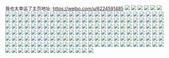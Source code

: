 我也太幸运了主页地址: https://weibo.com/u/6224591485 
![](https://wx4.sinaimg.cn/mw2000/006NfKARly1h9hc7iiwqej312o1d74d8.jpg) 
![](https://wx4.sinaimg.cn/mw2000/006NfKARly1h9hcg497u1j32c0340x6p.jpg) 
![](https://wx4.sinaimg.cn/mw2000/006NfKARly1h9hceh6ayjj32c0340x6p.jpg) 
![](https://wx4.sinaimg.cn/mw2000/006NfKARly1h9hcg7vcb8j32c0340x6q.jpg) 
![](https://wx4.sinaimg.cn/mw2000/006NfKARly1h9h59085xmj31lc24hkjl.jpg) 
![](https://wx4.sinaimg.cn/mw2000/006NfKARly1h9h56tv4fsj30sg10b4ct.jpg) 
![](https://wx4.sinaimg.cn/mw2000/006NfKARly1h9h58yics3j32c0340npg.jpg) 
![](https://wx4.sinaimg.cn/mw2000/006NfKARly1h9h56sgp9zj32c03407wi.jpg) 
![](https://wx4.sinaimg.cn/mw2000/006NfKARly1h9h56wkfpbj30zk1as10p.jpg) 
![](https://wx4.sinaimg.cn/mw2000/006NfKARly1h9h56ri78lj32d2340x6s.jpg) 
![](https://wx4.sinaimg.cn/mw2000/006NfKARly1h9h56w5n05j32d2340u0z.jpg) 
![](https://wx4.sinaimg.cn/mw2000/006NfKARly1h9h584yzp2j32c0340hdu.jpg) 
![](https://wx4.sinaimg.cn/mw2000/006NfKARly1h9h583u7e0j32c0340qv5.jpg) 
![](https://wx4.sinaimg.cn/mw2000/006NfKARly1h9do7h52mkj32c03401ky.jpg) 
![](https://wx4.sinaimg.cn/mw2000/006NfKARly1h9do7j8jxqj32c0340qv6.jpg) 
![](https://wx4.sinaimg.cn/mw2000/006NfKARly1h9do7k31kij33402c0kjm.jpg) 
![](https://wx4.sinaimg.cn/mw2000/006NfKARly1h9do849hjsj326o1sckjl.jpg) 
![](https://wx4.sinaimg.cn/mw2000/006NfKARly1h9doeb7izej30n00m7q5c.jpg) 
![](https://wx4.sinaimg.cn/mw2000/006NfKARly1h9docpyk05j33402ak1ky.jpg) 
![](https://wx4.sinaimg.cn/mw2000/006NfKARly1h9doebffejj30n00cb0tp.jpg) 
![](https://wx4.sinaimg.cn/mw2000/006NfKARly1h9doeaz55uj30n00eetbt.jpg) 
![](https://wx4.sinaimg.cn/mw2000/006NfKARly1h9docjljjdj33402c07wi.jpg) 
![](https://wx4.sinaimg.cn/mw2000/006NfKARly1h9859vv7l5j32c0340u0x.jpg) 
![](https://wx4.sinaimg.cn/mw2000/006NfKARly1h9859y34cxj32c0340qv6.jpg) 
![](https://wx4.sinaimg.cn/mw2000/006NfKARly1h9859lees5j32c0340u0x.jpg) 
![](https://wx4.sinaimg.cn/mw2000/006NfKARly1h95sgagzldj30u0140dnt.jpg) 
![](https://wx4.sinaimg.cn/mw2000/006NfKARly1h95sgb14myj30jz0tt0wn.jpg) 
![](https://wx4.sinaimg.cn/mw2000/006NfKARly1h95sgbskckj30u0140120.jpg) 
![](https://wx4.sinaimg.cn/mw2000/006NfKARly1h91f0wyj89j30n00ib40k.jpg) 
![](https://wx4.sinaimg.cn/mw2000/006NfKARly1h915nxhhttj31451ka1er.jpg) 
![](https://wx4.sinaimg.cn/mw2000/006NfKARly1h915ny52a6j32a92xj4qq.jpg) 
![](https://wx4.sinaimg.cn/mw2000/006NfKARly1h915nx02h2j32bu32ekjl.jpg) 
![](https://wx4.sinaimg.cn/mw2000/006NfKARly1h915nyxs3qj321q2p21ky.jpg) 
![](https://wx4.sinaimg.cn/mw2000/006NfKARly1h915o1ciljj32d2340qv6.jpg) 
![](https://wx4.sinaimg.cn/mw2000/006NfKARly1h915o26zf8j32c0340u0x.jpg) 
![](https://wx4.sinaimg.cn/mw2000/006NfKARly1h9098kloqkj33402c0npe.jpg) 
![](https://wx4.sinaimg.cn/mw2000/006NfKARly1h9098lwmihj33402c01kz.jpg) 
![](https://wx4.sinaimg.cn/mw2000/006NfKARly1h9098jn4k3j33402c04qr.jpg) 
![](https://wx4.sinaimg.cn/mw2000/006NfKARly1h9098piqxhj31or2801ky.jpg) 
![](https://wx4.sinaimg.cn/mw2000/006NfKARly1h9098mf0fwj30sg0oktji.jpg) 
![](https://wx4.sinaimg.cn/mw2000/006NfKARly1h9098mqu5cj30u014011i.jpg) 
![](https://wx4.sinaimg.cn/mw2000/006NfKARly1h8va1ken1vj30n01dsacg.jpg) 
![](https://wx4.sinaimg.cn/mw2000/006NfKARly1h8u1hx4ggrj30m50qhgql.jpg) 
![](https://wx4.sinaimg.cn/mw2000/006NfKARly1h8rr1uaaffj31410u0ag8.jpg) 
![](https://wx4.sinaimg.cn/mw2000/006NfKARly1h8rqzricv7j30n01dsq6q.jpg) 
![](https://wx4.sinaimg.cn/mw2000/006NfKARly1h8mexv7utrj32801o0u0y.jpg) 
![](https://wx4.sinaimg.cn/mw2000/006NfKARly1h8mexnzy6tj32mc1yrb2a.jpg) 
![](https://wx4.sinaimg.cn/mw2000/006NfKARly1h8l9i3u4qqj31or280kjm.jpg) 
![](https://wx4.sinaimg.cn/mw2000/006NfKARly1h8exbt0qehj31400u0qbw.jpg) 
![](https://wx4.sinaimg.cn/mw2000/006NfKARly1h8d2ltd32gj32d3341x6r.jpg) 
![](https://wx4.sinaimg.cn/mw2000/006NfKARly1h8d2iqhwtwj33402c0qv6.jpg) 
![](https://wx4.sinaimg.cn/mw2000/006NfKARly1h8d2iswoa2j33402c0kjm.jpg) 
![](https://wx4.sinaimg.cn/mw2000/006NfKARly1h8d2iw17j3j30tw0wcwoa.jpg) 
![](https://wx4.sinaimg.cn/mw2000/006NfKARly1h8bdzan9qdj30tw0wcwlp.jpg) 
![](https://wx4.sinaimg.cn/mw2000/006NfKARly1h8bdyn7gm5j30u014013b.jpg) 
![](https://wx4.sinaimg.cn/mw2000/006NfKARly1h8bdynrcfjj313z0u07cc.jpg) 
![](https://wx4.sinaimg.cn/mw2000/006NfKARly1h8bdyox7f0j30u012kdor.jpg) 
![](https://wx4.sinaimg.cn/mw2000/006NfKARly1h8bdypiybpj30u013iqbv.jpg) 
![](https://wx4.sinaimg.cn/mw2000/006NfKARly1h8bdymhfitj30u00zagtn.jpg) 
![](https://wx4.sinaimg.cn/mw2000/006NfKARly1h88c21v0pvj31400u0do5.jpg) 
![](https://wx4.sinaimg.cn/mw2000/006NfKARly1h88c22cx29j30rc31cqms.jpg) 
![](https://wx4.sinaimg.cn/mw2000/006NfKARly1h875ln9mfyj314c0u0ag3.jpg) 
![](https://wx4.sinaimg.cn/mw2000/006NfKARly1h86blnvcmxj32d2340x6p.jpg) 
![](https://wx4.sinaimg.cn/mw2000/006NfKARly1h86bhsiqsrj31hm1u21ky.jpg) 
![](https://wx4.sinaimg.cn/mw2000/006NfKARly1h86bhro65jj32d2340hdw.jpg) 
![](https://wx4.sinaimg.cn/mw2000/006NfKARly1h86bht6oljj32d2340npd.jpg) 
![](https://wx4.sinaimg.cn/mw2000/006NfKARly1h86bhty7j2j32d23401kz.jpg) 
![](https://wx4.sinaimg.cn/mw2000/006NfKARly1h84kcrti82j30mh0qhdj5.jpg) 
![](https://wx4.sinaimg.cn/mw2000/006NfKARly1h82fem74u8j30u013igsr.jpg) 
![](https://wx4.sinaimg.cn/mw2000/006NfKARly1h815h7r2a5j30u014y48g.jpg) 
![](https://wx4.sinaimg.cn/mw2000/006NfKARly1h7yum863c8j30u0140wl1.jpg) 
![](https://wx4.sinaimg.cn/mw2000/006NfKARly1h7yum8pd6fj30u0140q9n.jpg) 
![](https://wx4.sinaimg.cn/mw2000/006NfKARly1h7yum7omtqj30u0140dml.jpg) 
![](https://wx4.sinaimg.cn/mw2000/006NfKARly1h7xvg345pvj30u60m9wqa.jpg) 
![](https://wx4.sinaimg.cn/mw2000/006NfKARly1h7xvfqmguaj333p33p4qv.jpg) 
![](https://wx4.sinaimg.cn/mw2000/006NfKARly1h7xvfxc7evj30s20l2ana.jpg) 
![](https://wx4.sinaimg.cn/mw2000/006NfKARly1h7x4gnl7sgj322m32rb2c.jpg) 
![](https://wx4.sinaimg.cn/mw2000/006NfKARly1h7x4i7yws0j32os1yiqv5.jpg) 
![](https://wx4.sinaimg.cn/mw2000/006NfKARly1h7x4m3autkj323u35skjn.jpg) 
![](https://wx4.sinaimg.cn/mw2000/006NfKARly1h7x4vgp65xj321831v4qr.jpg) 
![](https://wx4.sinaimg.cn/mw2000/006NfKARly1h7x4i72x1bj30xc1n31fr.jpg) 
![](https://wx4.sinaimg.cn/mw2000/006NfKARly1h7x4vwkys6j322m33y4qr.jpg) 
![](https://wx4.sinaimg.cn/mw2000/006NfKARly1h7x4q98avyj32ke33zb2a.jpg) 
![](https://wx4.sinaimg.cn/mw2000/006NfKARly1h7x4q6dmg2j333z2byqv9.jpg) 
![](https://wx4.sinaimg.cn/mw2000/006NfKARly1h7vboxj7dhj32c0340x6s.jpg) 
![](https://wx4.sinaimg.cn/mw2000/006NfKARly1h7vbozeek5j32d2340qv7.jpg) 
![](https://wx4.sinaimg.cn/mw2000/006NfKARly1h7vbotbkmrj32d2340b2c.jpg) 
![](https://wx4.sinaimg.cn/mw2000/006NfKARly1h7vbp0g9c4j32d23404qr.jpg) 
![](https://wx4.sinaimg.cn/mw2000/006NfKARly1h7vbp1349mj32d2340b29.jpg) 
![](https://wx4.sinaimg.cn/mw2000/006NfKARly1h7vbpndh5tj32d23407wl.jpg) 
![](https://wx4.sinaimg.cn/mw2000/006NfKARly1h7vbplhiwkj32d2340npg.jpg) 
![](https://wx4.sinaimg.cn/mw2000/006NfKARly1h7umbfje1fj33402c0u0x.jpg) 
![](https://wx4.sinaimg.cn/mw2000/006NfKARly1h7umbbybnyj30u01400yh.jpg) 
![](https://wx4.sinaimg.cn/mw2000/006NfKARly1h7tc8n8nfmj32d23407wj.jpg) 
![](https://wx4.sinaimg.cn/mw2000/006NfKARly1h7tc8h74msj329g1o6x6p.jpg) 
![](https://wx4.sinaimg.cn/mw2000/006NfKARly1h7tc8m09h8j32d23407wl.jpg) 
![](https://wx4.sinaimg.cn/mw2000/006NfKARly1h7tc8o8fd3j32d2340u0y.jpg) 
![](https://wx4.sinaimg.cn/mw2000/006NfKARly1h7tc9be0zrj32yo280e86.jpg) 
![](https://wx4.sinaimg.cn/mw2000/006NfKARly1h7tc8otpemj32d2340e81.jpg) 
![](https://wx4.sinaimg.cn/mw2000/006NfKARly1h7tc9crjfgj32c03404qr.jpg) 
![](https://wx4.sinaimg.cn/mw2000/006NfKARly1h7tc8rax0bj32d23404qs.jpg) 
![](https://wx4.sinaimg.cn/mw2000/006NfKARly1h7tc8sd5rzj32d23404qr.jpg) 
![](https://wx4.sinaimg.cn/mw2000/006NfKARly1h7t6422pzaj33402c0hdu.jpg) 
![](https://wx4.sinaimg.cn/mw2000/006NfKARly1h7oktvft13j30u017wtaq.jpg) 
![](https://wx4.sinaimg.cn/mw2000/006NfKARly1h7okudwr2pj30xy0u0n2y.jpg) 
![](https://wx4.sinaimg.cn/mw2000/006NfKARly1h7n507kq5fj31400qs4d7.jpg) 
![](https://wx4.sinaimg.cn/mw2000/006NfKARly1h7kzyizwzqj30u0140gwe.jpg) 
![](https://wx4.sinaimg.cn/mw2000/006NfKARly1h7kzykurrvj30u013ijyo.jpg) 
![](https://wx4.sinaimg.cn/mw2000/006NfKARly1h7habx8v8fj31o0280aj7.jpg) 
![](https://wx4.sinaimg.cn/mw2000/006NfKARly1h7hamgs0yjj33402c0u0y.jpg) 
![](https://wx4.sinaimg.cn/mw2000/006NfKARly1h7hamhpsayj32c03401ky.jpg) 
![](https://wx4.sinaimg.cn/mw2000/006NfKARly1h7hamev7q5j33402c07wj.jpg) 
![](https://wx4.sinaimg.cn/mw2000/006NfKARly1h7f8a0kkwdj30u013iwm7.jpg) 
![](https://wx4.sinaimg.cn/mw2000/006NfKARly1h7do7z1trvj30n01dstcd.jpg) 
![](https://wx4.sinaimg.cn/mw2000/006NfKARly1h7dolqpxptj31400u0doc.jpg) 
![](https://wx4.sinaimg.cn/mw2000/006NfKARly1h7dol9xf9fj30n01dsq6g.jpg) 
![](https://wx4.sinaimg.cn/mw2000/006NfKARly1h7byrl9wkyj30ud0u076o.jpg) 
![](https://wx4.sinaimg.cn/mw2000/006NfKARly1h7byrqs12fj30u013qn1d.jpg) 
![](https://wx4.sinaimg.cn/mw2000/006NfKARly1h7byrmhhkfj30u013ijxb.jpg) 
![](https://wx4.sinaimg.cn/mw2000/006NfKARly1h7byrrk382j30u013i109.jpg) 
![](https://wx4.sinaimg.cn/mw2000/006NfKARly1h7byrqgq0dj30u013itf1.jpg) 
![](https://wx4.sinaimg.cn/mw2000/006NfKARly1h7byrnqnuzj30u013iail.jpg) 
![](https://wx4.sinaimg.cn/mw2000/006NfKARly1h7byrpyftmj30u013in4r.jpg) 
![](https://wx4.sinaimg.cn/mw2000/006NfKARly1h7byrr8qemj30sg11gdlk.jpg) 
![](https://wx4.sinaimg.cn/mw2000/006NfKARly1h7byroyellj30u013ith9.jpg) 
![](https://wx4.sinaimg.cn/mw2000/006NfKARly1h79bxq2cdtj33402c0e82.jpg) 
![](https://wx4.sinaimg.cn/mw2000/006NfKARly1h782qjf0sbj32c0340kjm.jpg) 
![](https://wx4.sinaimg.cn/mw2000/006NfKARly1h782quftq3j33402c0qv6.jpg) 
![](https://wx4.sinaimg.cn/mw2000/006NfKARly1h76txu9gbpj32c0340e84.jpg) 
![](https://wx4.sinaimg.cn/mw2000/006NfKARly1h72vs788tyj326t1s0whe.jpg) 
![](https://wx4.sinaimg.cn/mw2000/006NfKARly1h72vsa3seaj32c2340x6p.jpg) 
![](https://wx4.sinaimg.cn/mw2000/006NfKARly1h71uek2yhtj30u0140apl.jpg) 
![](https://wx4.sinaimg.cn/mw2000/006NfKARly1h71ueow4wmj32c03404qr.jpg) 
![](https://wx4.sinaimg.cn/mw2000/006NfKARly1h71uekv0bxj31s135snpe.jpg) 
![](https://wx4.sinaimg.cn/mw2000/006NfKARly1h71ueq2vkdj32c03407wj.jpg) 
![](https://wx4.sinaimg.cn/mw2000/006NfKARly1h71ueii4bmj335s23u7eh.jpg) 
![](https://wx4.sinaimg.cn/mw2000/006NfKARly1h71uenr1kfj32c0340hdv.jpg) 
![](https://wx4.sinaimg.cn/mw2000/006NfKARly1h71uemmjv8j335s23u1ky.jpg) 
![](https://wx4.sinaimg.cn/mw2000/006NfKARly1h71ueje7u5j32c0340u0y.jpg) 
![](https://wx4.sinaimg.cn/mw2000/006NfKARly1h71lkhuq29j30n01ds49n.jpg) 
![](https://wx4.sinaimg.cn/mw2000/006NfKARly1h71lkikocej33402c0x6q.jpg) 
![](https://wx4.sinaimg.cn/mw2000/006NfKARly1h71lkji4eaj33402c0b2b.jpg) 
![](https://wx4.sinaimg.cn/mw2000/006NfKARly1h71llfztybj30n01dswtq.jpg) 
![](https://wx4.sinaimg.cn/mw2000/006NfKARly1h6ywj38wy9j32c02lx7wj.jpg) 
![](https://wx4.sinaimg.cn/mw2000/006NfKARly1h6ywj544qmj32c031bhdu.jpg) 
![](https://wx4.sinaimg.cn/mw2000/006NfKARly1h6yxgurz40j32c03407wi.jpg) 
![](https://wx4.sinaimg.cn/mw2000/006NfKARly1h6uqexdb1xj32y827ohdu.jpg) 
![](https://wx4.sinaimg.cn/mw2000/006NfKARly1h6u6ya2jenj30u01acad4.jpg) 
![](https://wx4.sinaimg.cn/mw2000/006NfKARly1h6no6e915ij33402c0npe.jpg) 
![](https://wx4.sinaimg.cn/mw2000/006NfKARly1h6no5u5hocj3340342kjn.jpg) 
![](https://wx4.sinaimg.cn/mw2000/006NfKARly1h6no5zptqsj33402c01kz.jpg) 
![](https://wx4.sinaimg.cn/mw2000/006NfKARly1h6k8vt4atkj33402c0npe.jpg) 
![](https://wx4.sinaimg.cn/mw2000/006NfKARly1h6k8vudd4ij33402c0u0z.jpg) 
![](https://wx4.sinaimg.cn/mw2000/006NfKARly1h6k8wp9bszj33402c0npf.jpg) 
![](https://wx4.sinaimg.cn/mw2000/006NfKARly1h6k8vyt1okj31o0280kjn.jpg) 
![](https://wx4.sinaimg.cn/mw2000/006NfKARly1h6j70dyrw1j32c03404qq.jpg) 
![](https://wx4.sinaimg.cn/mw2000/006NfKARly1h6j70f0m3oj32c03407wi.jpg) 
![](https://wx4.sinaimg.cn/mw2000/006NfKARly1h6gh8wadqlj326u1lp4qq.jpg) 
![](https://wx4.sinaimg.cn/mw2000/006NfKARly1h6gh8ms7d5j32c03404qr.jpg) 
![](https://wx4.sinaimg.cn/mw2000/006NfKARly1h6ela7kqslj31o0280amk.jpg) 
![](https://wx4.sinaimg.cn/mw2000/006NfKARly1h6ela9f10cj31o0280kjm.jpg) 
![](https://wx4.sinaimg.cn/mw2000/006NfKARly1h6elac1m4cj31h91v4dnr.jpg) 
![](https://wx4.sinaimg.cn/mw2000/006NfKARly1h6cwno7j9rj33402c07wi.jpg) 
![](https://wx4.sinaimg.cn/mw2000/006NfKARly1h69kzo9u41j31t00u0779.jpg) 
![](https://wx4.sinaimg.cn/mw2000/006NfKARly1h69kznx6p1j30u00udn2t.jpg) 
![](https://wx4.sinaimg.cn/mw2000/006NfKARly1h69kzqukiyj30u00w844m.jpg) 
![](https://wx4.sinaimg.cn/mw2000/006NfKARly1h6786bbf7qj31o0280npe.jpg) 
![](https://wx4.sinaimg.cn/mw2000/006NfKARly1h67866pv4ij31o02807o3.jpg) 
![](https://wx4.sinaimg.cn/mw2000/006NfKARly1h678696m3ij31o0280x6r.jpg) 
![](https://wx4.sinaimg.cn/mw2000/006NfKARly1h6417nwq7wj30zg1bawgk.jpg) 
